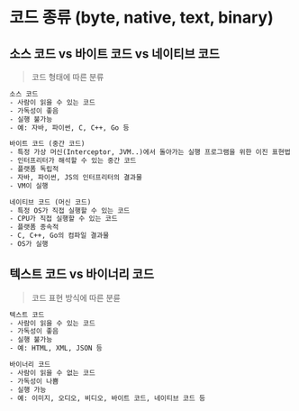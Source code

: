 # 코드 종류 (byte, native, text, binary)

## 소스 코드 vs 바이트 코드 vs 네이티브 코드

> 코드 형태에 따른 분류

```txt
소스 코드
- 사람이 읽을 수 있는 코드
- 가독성이 좋음
- 실행 불가능
- 예: 자바, 파이썬, C, C++, Go 등

바이트 코드 (중간 코드)
- 특정 가상 머신(Interceptor, JVM..)에서 돌아가는 실행 프로그램을 위한 이진 표현법
- 인터프리터가 해석할 수 있는 중간 코드
- 플랫폼 독립적
- 자바, 파이썬, JS의 인터프리터의 결과물
- VM이 실행

네이티브 코드 (머신 코드)
- 특정 OS가 직접 실행할 수 있는 코드
- CPU가 직접 실행할 수 있는 코드
- 플랫폼 종속적
- C, C++, Go의 컴파일 결과물
- OS가 실행
```

## 텍스트 코드 vs 바이너리 코드

> 코드 표현 방식에 따른 분륜

```txt
텍스트 코드
- 사람이 읽을 수 있는 코드
- 가독성이 좋음
- 실행 불가능
- 예: HTML, XML, JSON 등

바이너리 코드
- 사람이 읽을 수 없는 코드
- 가독성이 나쁨
- 실행 가능
- 예: 이미지, 오디오, 비디오, 바이트 코드, 네이티브 코드 등
```
